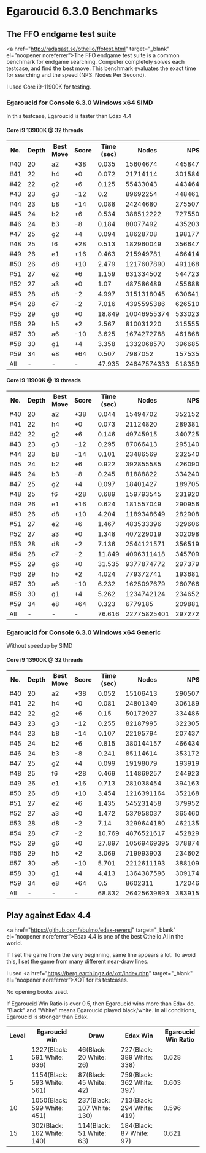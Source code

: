 # Egaroucid 6.3.0 Benchmarks

## The FFO endgame test suite

<a href="http://radagast.se/othello/ffotest.html" target="_blank" el=”noopener noreferrer”>The FFO endgame test suite</a> is a common benchmark for endgame searching. Computer completely solves each testcase, and find the best move. This benchmark evaluates the exact time for searching and the speed (NPS: Nodes Per Second).

I used Core i9-11900K for testing.

### Egaroucid for Console 6.3.0 Windows x64 SIMD

In this testcase, Egaroucid is faster than Edax 4.4


#### Core i9 13900K @ 32 threads

<table>
<tr>
<th>No.</th>
<th>Depth</th>
<th>Best Move</th>
<th>Score</th>
<th>Time (sec)</th>
<th>Nodes</th>
<th>NPS</th>
</tr>
<tr>
<td>#40</td>
<td>20</td>
<td>a2</td>
<td>+38</td>
<td>0.035</td>
<td>15604674</td>
<td>445847828</td>
</tr>
<tr>
<td>#41</td>
<td>22</td>
<td>h4</td>
<td>+0</td>
<td>0.072</td>
<td>21714114</td>
<td>301584916</td>
</tr>
<tr>
<td>#42</td>
<td>22</td>
<td>g2</td>
<td>+6</td>
<td>0.125</td>
<td>55433043</td>
<td>443464344</td>
</tr>
<tr>
<td>#43</td>
<td>23</td>
<td>g3</td>
<td>-12</td>
<td>0.2</td>
<td>89692254</td>
<td>448461270</td>
</tr>
<tr>
<td>#44</td>
<td>23</td>
<td>b8</td>
<td>-14</td>
<td>0.088</td>
<td>24244680</td>
<td>275507727</td>
</tr>
<tr>
<td>#45</td>
<td>24</td>
<td>b2</td>
<td>+6</td>
<td>0.534</td>
<td>388512222</td>
<td>727550977</td>
</tr>
<tr>
<td>#46</td>
<td>24</td>
<td>b3</td>
<td>-8</td>
<td>0.184</td>
<td>80077492</td>
<td>435203760</td>
</tr>
<tr>
<td>#47</td>
<td>25</td>
<td>g2</td>
<td>+4</td>
<td>0.094</td>
<td>18628708</td>
<td>198177744</td>
</tr>
<tr>
<td>#48</td>
<td>25</td>
<td>f6</td>
<td>+28</td>
<td>0.513</td>
<td>182960049</td>
<td>356647269</td>
</tr>
<tr>
<td>#49</td>
<td>26</td>
<td>e1</td>
<td>+16</td>
<td>0.463</td>
<td>215949781</td>
<td>466414213</td>
</tr>
<tr>
<td>#50</td>
<td>26</td>
<td>d8</td>
<td>+10</td>
<td>2.479</td>
<td>1217607890</td>
<td>491168975</td>
</tr>
<tr>
<td>#51</td>
<td>27</td>
<td>e2</td>
<td>+6</td>
<td>1.159</td>
<td>631334502</td>
<td>544723470</td>
</tr>
<tr>
<td>#52</td>
<td>27</td>
<td>a3</td>
<td>+0</td>
<td>1.07</td>
<td>487586489</td>
<td>455688307</td>
</tr>
<tr>
<td>#53</td>
<td>28</td>
<td>d8</td>
<td>-2</td>
<td>4.997</td>
<td>3151318045</td>
<td>630641994</td>
</tr>
<tr>
<td>#54</td>
<td>28</td>
<td>c7</td>
<td>-2</td>
<td>7.016</td>
<td>4395595386</td>
<td>626510174</td>
</tr>
<tr>
<td>#55</td>
<td>29</td>
<td>g6</td>
<td>+0</td>
<td>18.849</td>
<td>10046955374</td>
<td>533023257</td>
</tr>
<tr>
<td>#56</td>
<td>29</td>
<td>h5</td>
<td>+2</td>
<td>2.567</td>
<td>810031220</td>
<td>315555597</td>
</tr>
<tr>
<td>#57</td>
<td>30</td>
<td>a6</td>
<td>-10</td>
<td>3.625</td>
<td>1674272788</td>
<td>461868355</td>
</tr>
<tr>
<td>#58</td>
<td>30</td>
<td>g1</td>
<td>+4</td>
<td>3.358</td>
<td>1332068570</td>
<td>396685101</td>
</tr>
<tr>
<td>#59</td>
<td>34</td>
<td>e8</td>
<td>+64</td>
<td>0.507</td>
<td>7987052</td>
<td>15753554</td>
</tr>
<tr>
<td>All</td>
<td>-</td>
<td>-</td>
<td>-</td>
<td>47.935</td>
<td>24847574333</td>
<td>518359744</td>
</tr>
</table>

#### Core i9 11900K @ 19 threads

<table>
<tr>
<th>No.</th>
<th>Depth</th>
<th>Best Move</th>
<th>Score</th>
<th>Time (sec)</th>
<th>Nodes</th>
<th>NPS</th>
</tr>
<tr>
<td>#40</td>
<td>20</td>
<td>a2</td>
<td>+38</td>
<td>0.044</td>
<td>15494702</td>
<td>352152318</td>
</tr>
<tr>
<td>#41</td>
<td>22</td>
<td>h4</td>
<td>+0</td>
<td>0.073</td>
<td>21124820</td>
<td>289381095</td>
</tr>
<tr>
<td>#42</td>
<td>22</td>
<td>g2</td>
<td>+6</td>
<td>0.146</td>
<td>49745915</td>
<td>340725445</td>
</tr>
<tr>
<td>#43</td>
<td>23</td>
<td>g3</td>
<td>-12</td>
<td>0.295</td>
<td>87066413</td>
<td>295140383</td>
</tr>
<tr>
<td>#44</td>
<td>23</td>
<td>b8</td>
<td>-14</td>
<td>0.101</td>
<td>23486569</td>
<td>232540287</td>
</tr>
<tr>
<td>#45</td>
<td>24</td>
<td>b2</td>
<td>+6</td>
<td>0.922</td>
<td>392855585</td>
<td>426090656</td>
</tr>
<tr>
<td>#46</td>
<td>24</td>
<td>b3</td>
<td>-8</td>
<td>0.245</td>
<td>81888822</td>
<td>334240089</td>
</tr>
<tr>
<td>#47</td>
<td>25</td>
<td>g2</td>
<td>+4</td>
<td>0.097</td>
<td>18401427</td>
<td>189705432</td>
</tr>
<tr>
<td>#48</td>
<td>25</td>
<td>f6</td>
<td>+28</td>
<td>0.689</td>
<td>159793545</td>
<td>231920965</td>
</tr>
<tr>
<td>#49</td>
<td>26</td>
<td>e1</td>
<td>+16</td>
<td>0.624</td>
<td>181557049</td>
<td>290956809</td>
</tr>
<tr>
<td>#50</td>
<td>26</td>
<td>d8</td>
<td>+10</td>
<td>4.204</td>
<td>1189348649</td>
<td>282908812</td>
</tr>
<tr>
<td>#51</td>
<td>27</td>
<td>e2</td>
<td>+6</td>
<td>1.467</td>
<td>483533396</td>
<td>329606950</td>
</tr>
<tr>
<td>#52</td>
<td>27</td>
<td>a3</td>
<td>+0</td>
<td>1.348</td>
<td>407229019</td>
<td>302098678</td>
</tr>
<tr>
<td>#53</td>
<td>28</td>
<td>d8</td>
<td>-2</td>
<td>7.136</td>
<td>2544121571</td>
<td>356519278</td>
</tr>
<tr>
<td>#54</td>
<td>28</td>
<td>c7</td>
<td>-2</td>
<td>11.849</td>
<td>4096311418</td>
<td>345709462</td>
</tr>
<tr>
<td>#55</td>
<td>29</td>
<td>g6</td>
<td>+0</td>
<td>31.535</td>
<td>9377874772</td>
<td>297379888</td>
</tr>
<tr>
<td>#56</td>
<td>29</td>
<td>h5</td>
<td>+2</td>
<td>4.024</td>
<td>779372741</td>
<td>193681098</td>
</tr>
<tr>
<td>#57</td>
<td>30</td>
<td>a6</td>
<td>-10</td>
<td>6.232</td>
<td>1625097679</td>
<td>260766636</td>
</tr>
<tr>
<td>#58</td>
<td>30</td>
<td>g1</td>
<td>+4</td>
<td>5.262</td>
<td>1234742124</td>
<td>234652627</td>
</tr>
<tr>
<td>#59</td>
<td>34</td>
<td>e8</td>
<td>+64</td>
<td>0.323</td>
<td>6779185</td>
<td>20988188</td>
</tr>
<tr>
<td>All</td>
<td>-</td>
<td>-</td>
<td>-</td>
<td>76.616</td>
<td>22775825401</td>
<td>297272442</td>
</tr>
</table>

### Egaroucid for Console 6.3.0 Windows x64 Generic

Without speedup by SIMD

#### Core i9 13900K @ 32 threads

<table>
<tr>
<th>No.</th>
<th>Depth</th>
<th>Best Move</th>
<th>Score</th>
<th>Time (sec)</th>
<th>Nodes</th>
<th>NPS</th>
</tr>
<tr>
<td>#40</td>
<td>20</td>
<td>a2</td>
<td>+38</td>
<td>0.052</td>
<td>15106413</td>
<td>290507942</td>
</tr>
<tr>
<td>#41</td>
<td>22</td>
<td>h4</td>
<td>+0</td>
<td>0.081</td>
<td>24801349</td>
<td>306189493</td>
</tr>
<tr>
<td>#42</td>
<td>22</td>
<td>g2</td>
<td>+6</td>
<td>0.15</td>
<td>50172927</td>
<td>334486180</td>
</tr>
<tr>
<td>#43</td>
<td>23</td>
<td>g3</td>
<td>-12</td>
<td>0.255</td>
<td>82187995</td>
<td>322305862</td>
</tr>
<tr>
<td>#44</td>
<td>23</td>
<td>b8</td>
<td>-14</td>
<td>0.107</td>
<td>22195794</td>
<td>207437327</td>
</tr>
<tr>
<td>#45</td>
<td>24</td>
<td>b2</td>
<td>+6</td>
<td>0.815</td>
<td>380144157</td>
<td>466434548</td>
</tr>
<tr>
<td>#46</td>
<td>24</td>
<td>b3</td>
<td>-8</td>
<td>0.241</td>
<td>85114614</td>
<td>353172672</td>
</tr>
<tr>
<td>#47</td>
<td>25</td>
<td>g2</td>
<td>+4</td>
<td>0.099</td>
<td>19198079</td>
<td>193919989</td>
</tr>
<tr>
<td>#48</td>
<td>25</td>
<td>f6</td>
<td>+28</td>
<td>0.469</td>
<td>114869257</td>
<td>244923788</td>
</tr>
<tr>
<td>#49</td>
<td>26</td>
<td>e1</td>
<td>+16</td>
<td>0.713</td>
<td>281038454</td>
<td>394163329</td>
</tr>
<tr>
<td>#50</td>
<td>26</td>
<td>d8</td>
<td>+10</td>
<td>3.454</td>
<td>1216391164</td>
<td>352168837</td>
</tr>
<tr>
<td>#51</td>
<td>27</td>
<td>e2</td>
<td>+6</td>
<td>1.435</td>
<td>545231458</td>
<td>379952235</td>
</tr>
<tr>
<td>#52</td>
<td>27</td>
<td>a3</td>
<td>+0</td>
<td>1.472</td>
<td>537958037</td>
<td>365460622</td>
</tr>
<tr>
<td>#53</td>
<td>28</td>
<td>d8</td>
<td>-2</td>
<td>7.14</td>
<td>3299644180</td>
<td>462135039</td>
</tr>
<tr>
<td>#54</td>
<td>28</td>
<td>c7</td>
<td>-2</td>
<td>10.769</td>
<td>4876521617</td>
<td>452829567</td>
</tr>
<tr>
<td>#55</td>
<td>29</td>
<td>g6</td>
<td>+0</td>
<td>27.897</td>
<td>10569469395</td>
<td>378874767</td>
</tr>
<tr>
<td>#56</td>
<td>29</td>
<td>h5</td>
<td>+2</td>
<td>3.069</td>
<td>719993903</td>
<td>234602118</td>
</tr>
<tr>
<td>#57</td>
<td>30</td>
<td>a6</td>
<td>-10</td>
<td>5.701</td>
<td>2212611193</td>
<td>388109312</td>
</tr>
<tr>
<td>#58</td>
<td>30</td>
<td>g1</td>
<td>+4</td>
<td>4.413</td>
<td>1364387596</td>
<td>309174619</td>
</tr>
<tr>
<td>#59</td>
<td>34</td>
<td>e8</td>
<td>+64</td>
<td>0.5</td>
<td>8602311</td>
<td>17204622</td>
</tr>
<tr>
<td>All</td>
<td>-</td>
<td>-</td>
<td>-</td>
<td>68.832</td>
<td>26425639893</td>
<td>383915038</td>
</tr>
</table>




## Play against Edax 4.4

<a href="https://github.com/abulmo/edax-reversi" target="_blank" el=”noopener noreferrer”>Edax 4.4</a> is one of the best Othello AI in the world.

If I set the game from the very beginning, same line appears a lot. To avoid this, I set the game from many different near-draw lines.

I used <a href="https://berg.earthlingz.de/xot/index.php" target="_blank" el=”noopener noreferrer”>XOT</a> for its testcases.

No opening books used.

If Egaroucid Win Ratio is over 0.5, then Egaroucid wins more than Edax do. "Black" and "White" means Egaroucid played black/white. In all conditions, Egaroucid is stronger than Edax.

<table>
<tr>
<th>Level</th>
<th>Egaroucid win</th>
<th>Draw</th>
<th>Edax Win</th>
<th>Egaroucid Win Ratio</th>
</tr>
<tr>
<td>1</td>
<td>1227(Black: 591 White: 636)</td>
<td>46(Black: 20 White: 26)</td>
<td>727(Black: 389 White: 338)</td>
<td>0.628</td>
</tr>
<tr>
<td>5</td>
<td>1154(Black: 593 White: 561)</td>
<td>87(Black: 45 White: 42)</td>
<td>759(Black: 362 White: 397)</td>
<td>0.603</td>
</tr>
<tr>
<td>10</td>
<td>1050(Black: 599 White: 451)</td>
<td>237(Black: 107 White: 130)</td>
<td>713(Black: 294 White: 419)</td>
<td>0.596</td>
</tr>
<tr>
<td>15</td>
<td>302(Black: 162 White: 140)</td>
<td>114(Black: 51 White: 63)</td>
<td>184(Black: 87 White: 97)</td>
<td>0.621</td>
</tr>
</table>


